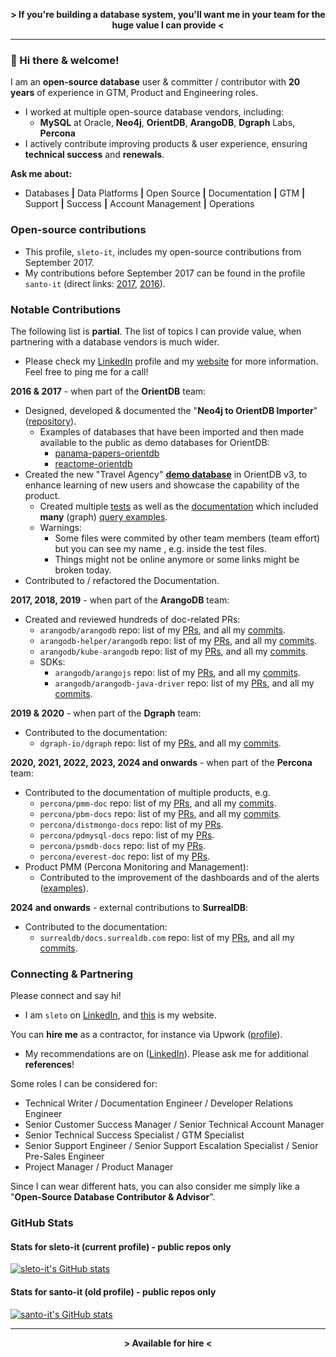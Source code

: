 <p align="center">
  <strong>> If you're building a database system, you'll want me in your team for the huge value I can provide <</strong>
</p>

---

### 👋 Hi there & welcome!

I am an **open-source database** user & committer / contributor with **20 years** of experience in GTM, Product and Engineering roles.
- I worked at multiple open-source database vendors, including:
  - **MySQL** at Oracle, **Neo4j**, **OrientDB**, **ArangoDB**, **Dgraph** Labs, **Percona**
- I actively contribute improving products & user experience, ensuring **technical success** and **renewals**.
      
**Ask me about:** 
- Databases **|** Data Platforms **|** Open Source **|** Documentation **|** GTM **|** Support **|** Success **|** Account Management **|** Operations

### Open-source contributions

- This profile, `sleto-it`, includes my open-source contributions from September 2017.
- My contributions before September 2017 can be found in the profile `santo-it` (direct links: [2017](https://github.com/santo-it?tab=overview&from=2017-12-01&to=2017-12-31), [2016](https://github.com/santo-it?tab=overview&from=2016-12-01&to=2016-12-31)).

### Notable Contributions

The following list is **partial**. The list of topics I can provide value, when partnering with a database vendors is much wider. 
- Please check my [LinkedIn](https://www.linkedin.com/in/sleto/) profile and my [website](https://remotenodes.net/) for more information. Feel free to ping me for a call!

**2016 & 2017** - when part of the **OrientDB** team:
- Designed, developed & documented the "**Neo4j to OrientDB Importer**" ([repository](https://github.com/orientechnologies/orientdb-neo4j-importer)).
  - Examples of databases that have been imported and then made available to the public as demo databases for OrientDB:
    - [panama-papers-orientdb](https://github.com/santo-it/panama-papers-orientdb)
    - [reactome-orientdb](https://github.com/santo-it/reactome-orientdb)
- Created the new "Travel Agency" [**demo database**](https://github.com/orientechnologies/orientdb/tree/3.0.x/distribution/src/main/resources) in OrientDB v3, to enhance learning of new users and showcase the capability of the product.
  - Created multiple [tests](https://github.com/orientechnologies/orientdb/tree/3.0.x/distribution/src/test/java/com/orientechnologies/distribution/integration/demodb) as well as the [documentation](https://orientdb.org/docs/3.2.x/gettingstarted/demodb/) which included **many** (graph) [query examples](https://orientdb.org/docs/3.2.x/gettingstarted/demodb/queries/).
  - Warnings:
    - Some files were commited by other team members (team effort) but you can see my name , e.g. inside the test files.
    - Things might not be online anymore or some links might be broken today.
- Contributed to / refactored the Documentation.

**2017, 2018, 2019** - when part of the **ArangoDB** team:
- Created and reviewed hundreds of doc-related PRs:
  - `arangodb/arangodb` repo: list of my [PRs](https://github.com/arangodb/arangodb/pulls?q=is%3Apr+is%3Aclosed+author%3Asleto-it), and all my [commits](https://github.com/arangodb/arangodb/commits?author=sleto-it).
  - `arangodb-helper/arangodb` repo: list of my [PRs](https://github.com/arangodb-helper/arangodb/pulls?q=is%3Apr+is%3Aclosed+author%3Asleto-it), and all my [commits](https://github.com/arangodb-helper/arangodb/commits?author=sleto-it).
  - `arangodb/kube-arangodb` repo: list of my [PRs](https://github.com/arangodb/kube-arangodb/pulls?q=is%3Apr+is%3Aclosed+author%3Asleto-it), and all my [commits](https://github.com/arangodb/kube-arangodb/commits?author=sleto-it).
  - SDKs:
    - `arangodb/arangojs` repo: list of my [PRs](https://github.com/arangodb/arangojs/pulls?q=is%3Apr+is%3Aclosed+author%3Asleto-it), and all my [commits](https://github.com/arangodb/arangojs/commits?author=sleto-it).
    - `arangodb/arangodb-java-driver` repo: list of my [PRs](https://github.com/arangodb/arangodb-java-driver/pulls?q=is%3Apr+is%3Aclosed+author%3Asleto-it), and all my [commits](https://github.com/arangodb/arangodb-java-driver/commits?author=sleto-it).

**2019 & 2020** - when part of the **Dgraph** team:
- Contributed to the documentation:
  - `dgraph-io/dgraph` repo: list of my [PRs](https://github.com/dgraph-io/dgraph/pulls?q=is%3Apr+is%3Aclosed+author%3Asleto-it), and all my [commits](https://github.com/dgraph-io/dgraph/commits/main/?author=sleto-it).

**2020, 2021, 2022, 2023, 2024 and onwards** - when part of the **Percona** team:
- Contributed to the documentation of multiple products, e.g.
  - `percona/pmm-doc` repo: list of my [PRs](https://github.com/percona/pmm-doc/pulls?q=is%3Apr+is%3Aclosed+author%3Asleto-it), and all my [commits](https://github.com/percona/pmm-doc/commits?author=sleto-it).
  - `percona/pbm-docs` repo: list of my [PRs](https://github.com/percona/pbm-docs/pulls?q=is%3Apr+is%3Aclosed+author%3Asleto-it), and all my [commits](https://github.com/percona/pbm-docs/commits?author=sleto-it).
  - `percona/distmongo-docs` repo: list of my [PRs](https://github.com/percona/distmongo-docs/pulls?q=is%3Apr+author%3Asleto-it+is%3Aclosed).
  - `percona/pdmysql-docs` repo: list of my [PRs](https://github.com/percona/pdmysql-docs/pulls?q=is%3Apr+author%3Asleto-it+is%3Aclosed).
  - `percona/psmdb-docs` repo: list of my [PRs](https://github.com/percona/psmdb-docs/pulls?q=is%3Apr+is%3Aclosed+author%3Asleto-it).
  - `percona/everest-doc` repo: list of my [PRs](https://github.com/percona/everest-doc/pulls?q=is%3Apr+is%3Aclosed+author%3Asleto-it).
- Product PMM (Percona Monitoring and Management):
  - Contributed to the improvement of the dashboards and of the alerts ([examples](https://github.com/percona/grafana-dashboards/pulls/sleto-it)). 

**2024 and onwards** - external contributions to **SurrealDB**:
- Contributed to the documentation:
  - `surrealdb/docs.surrealdb.com` repo: list of my [PRs](https://github.com/surrealdb/docs.surrealdb.com/pulls?q=is%3Apr+author%3Asleto-it), and all my [commits](https://github.com/surrealdb/docs.surrealdb.com/commits?author=sleto-it).

### Connecting & Partnering

Please connect and say hi!

- I am `sleto` on [LinkedIn](https://www.linkedin.com/in/sleto/), and [this](https://remotenodes.net/) is my website.

You can **hire me** as a contractor, for instance via Upwork ([profile](https://www.upwork.com/freelancers/~017481452212ea99d9)). 
- My recommendations are on ([LinkedIn](https://www.linkedin.com/in/sleto/)). Please ask me for additional **references**!

Some roles I can be considered for:
  - Technical Writer / Documentation Engineer / Developer Relations Engineer
  - Senior Customer Success Manager / Senior Technical Account Manager
  - Senior Technical Success Specialist / GTM Specialist
  - Senior Support Engineer / Senior Support Escalation Specialist / Senior Pre-Sales Engineer
  - Project Manager / Product Manager

Since I can wear different hats, you can also consider me simply like a "**Open-Source Database Contributor & Advisor**".

### GitHub Stats

#### Stats for sleto-it (current profile) - public repos only

[![sleto-it's GitHub stats](https://github-readme-stats.vercel.app/api?username=sleto-it&rank_icon=percentile&hide=stars,contribs,commits&show=reviews,prs_merged,prs_merged_percentage&show_icons=true&theme=transparent)](https://github.com/anuraghazra/github-readme-stats) 

#### Stats for santo-it (old profile) - public repos only

[![santo-it's GitHub stats](https://github-readme-stats.vercel.app/api?username=santo-it&rank_icon=percentile&hide=stars,contribs,commits&show=reviews,prs_merged,prs_merged_percentage&show_icons=true&theme=transparent)](https://github.com/anuraghazra/github-readme-stats) 

---

<p align="center">
  <strong>> Available for hire <</strong>
</p>
